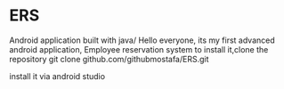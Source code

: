 # ERS
Android application built with java/
Hello everyone, its my first advanced android application, Employee reservation system
to install it,clone the repository
git clone github.com/githubmostafa/ERS.git

install it via android studio
